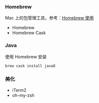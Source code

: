 ### Homebrew

Mac 上的包管理工具，参考：[Homebrew 使用](./Homebrew.md)

- Homebrew
- Homebrew Cask


### Java

使用 Homebrew 安装

```bash
brew cask install java8
```


### 美化

- iTerm2
- oh-my-zsh
